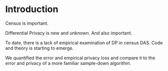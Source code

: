 Introduction
============

Census is important.

Differential Privacy is new and unknown. And also important.

To date, there is a lack of empirical examination of DP in census DAS.
Code and theory is starting to emerge.

We quantified the error and empirical privacy loss and compare it to
the error and privacy of a more familiar sample-down algorithm.


